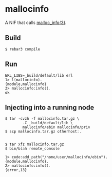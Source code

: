 # mallocinfo

A NIF that calls [malloc_info(3)](http://man7.org/linux/man-pages/man3/malloc_info.3.html).

## Build

    $ rebar3 compile

## Run

    ERL_LIBS=_build/default/lib erl
    1> l(mallocinfo).
    {module,mallocinfo}
    2> mallocinfo:info().
    ok

## Injecting into a running node

    $ tar -cvzh -f mallocinfo.tar.gz \
            -C _build/default/lib \
            mallocinfo/ebin mallocinfo/priv
    $ scp mallocinfo.tar.gz otherhost:.


    $ tar xfz mallocinfo.tar.gz
    $ bin/blah remote_console

    1> code:add_path("/home/user/mallocinfo/ebin").
    {module,mallocinfo}.
    2> mallocinfo:info().
    {error,13}
